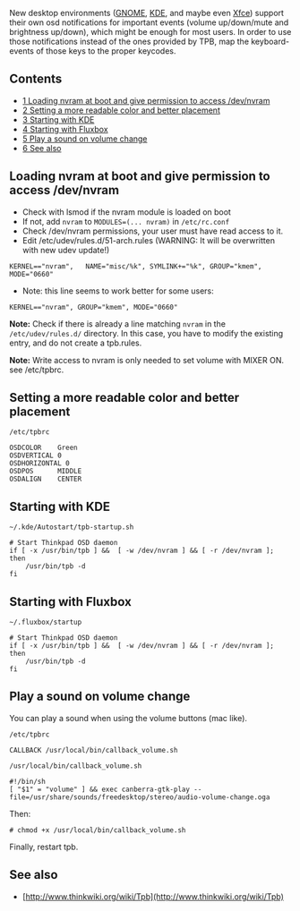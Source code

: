 New desktop environments ([GNOME](/index.php/GNOME "GNOME"), [KDE](/index.php/KDE "KDE"), and maybe even [Xfce](/index.php/Xfce "Xfce")) support their own osd notifications for important events (volume up/down/mute and brightness up/down), which might be enough for most users. In order to use those notifications instead of the ones provided by TPB, map the keyboard-events of those keys to the proper keycodes.

## Contents

*   [1 Loading nvram at boot and give permission to access /dev/nvram](#Loading_nvram_at_boot_and_give_permission_to_access_.2Fdev.2Fnvram)
*   [2 Setting a more readable color and better placement](#Setting_a_more_readable_color_and_better_placement)
*   [3 Starting with KDE](#Starting_with_KDE)
*   [4 Starting with Fluxbox](#Starting_with_Fluxbox)
*   [5 Play a sound on volume change](#Play_a_sound_on_volume_change)
*   [6 See also](#See_also)

## Loading nvram at boot and give permission to access /dev/nvram

*   Check with lsmod if the nvram module is loaded on boot
*   If not, add `nvram` to `MODULES=(... nvram)` in `/etc/rc.conf`
*   Check /dev/nvram permissions, your user must have read access to it.
*   Edit /etc/udev/rules.d/51-arch.rules (WARNING: It will be overwritten with new udev update!)

```
KERNEL=="nvram",   NAME="misc/%k", SYMLINK+="%k", GROUP="kmem", MODE="0660"

```

*   Note: this line seems to work better for some users:

```
KERNEL=="nvram", GROUP="kmem", MODE="0660"

```

**Note:** Check if there is already a line matching `nvram` in the `/etc/udev/rules.d/` directory. In this case, you have to modify the existing entry, and do not create a tpb.rules.

**Note:** Write access to nvram is only needed to set volume with MIXER ON. see /etc/tpbrc.

## Setting a more readable color and better placement

 `/etc/tpbrc` 

```
OSDCOLOR    Green
OSDVERTICAL 0
OSDHORIZONTAL 0
OSDPOS      MIDDLE
OSDALIGN    CENTER

```

## Starting with KDE

 `~/.kde/Autostart/tpb-startup.sh` 

```
# Start Thinkpad OSD daemon
if [ -x /usr/bin/tpb ] &&  [ -w /dev/nvram ] && [ -r /dev/nvram ]; then
    /usr/bin/tpb -d
fi

```

## Starting with Fluxbox

 `~/.fluxbox/startup` 

```
# Start Thinkpad OSD daemon
if [ -x /usr/bin/tpb ] &&  [ -w /dev/nvram ] && [ -r /dev/nvram ]; then
    /usr/bin/tpb -d
fi

```

## Play a sound on volume change

You can play a sound when using the volume buttons (mac like).

 `/etc/tpbrc` 

```
CALLBACK /usr/local/bin/callback_volume.sh

```

 `/usr/local/bin/callback_volume.sh` 

```
#!/bin/sh
[ "$1" = "volume" ] && exec canberra-gtk-play --file=/usr/share/sounds/freedesktop/stereo/audio-volume-change.oga
```

Then:

```
# chmod +x /usr/local/bin/callback_volume.sh

```

Finally, restart tpb.

## See also

*   [http://www.thinkwiki.org/wiki/Tpb](http://www.thinkwiki.org/wiki/Tpb)
